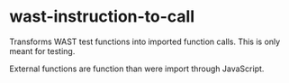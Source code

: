 # wast-instruction-to-call

Transforms WAST test functions into imported function calls. This is only meant for testing.

External functions are function than were import through JavaScript.

